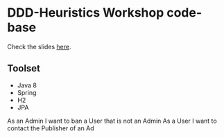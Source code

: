 DDD-Heuristics Workshop code-base
=================================

Check the slides [here](https://docs.google.com/presentation/d/1zB70vQjUQf5J5WmH-JOpNcrFHy7D84ByzGN5ZZmwreo/edit#slide=id.g17786b958c_0_3064).

Toolset
-------

* Java 8
* Spring
* H2
* JPA

As an Admin I want to ban a User that is not an Admin
As a User I want to contact the Publisher of an Ad
